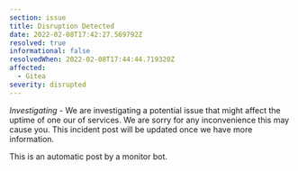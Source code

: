 ```yaml
---
section: issue
title: Disruption Detected
date: 2022-02-08T17:42:27.569792Z
resolved: true
informational: false
resolvedWhen: 2022-02-08T17:44:44.719320Z
affected:
  - Gitea
severity: disrupted
---
```

*Investigating* - We are investigating a potential issue that might affect the uptime of one our of services. We are sorry for any inconvenience this may cause you. This incident post will be updated once we have more information.

This is an automatic post by a monitor bot.
        
